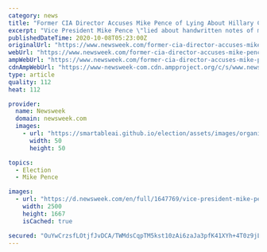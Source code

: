 ```yaml
---
category: news
title: "Former CIA Director Accuses Mike Pence of Lying About Hillary Clinton and Russia During VP Debate"
excerpt: "Vice President Mike Pence \"lied about handwritten notes of mine from 2016 that referenced unsubstantiated Russian allegation about Secretary Clinton\" during his debate with Senator Kamala Harris, former CIA Director John Brennan tweeted on Wednesday night."
publishedDateTime: 2020-10-08T05:23:00Z
originalUrl: "https://www.newsweek.com/former-cia-director-accuses-mike-pence-lying-about-hillary-clinton-russia-during-vp-debate-1537305"
webUrl: "https://www.newsweek.com/former-cia-director-accuses-mike-pence-lying-about-hillary-clinton-russia-during-vp-debate-1537305"
ampWebUrl: "https://www.newsweek.com/former-cia-director-accuses-mike-pence-lying-about-hillary-clinton-russia-during-vp-debate-1537305?amp=1"
cdnAmpWebUrl: "https://www-newsweek-com.cdn.ampproject.org/c/s/www.newsweek.com/former-cia-director-accuses-mike-pence-lying-about-hillary-clinton-russia-during-vp-debate-1537305?amp=1"
type: article
quality: 112
heat: 112

provider:
  name: Newsweek
  domain: newsweek.com
  images:
    - url: "https://smartableai.github.io/election/assets/images/organizations/newsweek.com-50x50.jpg"
      width: 50
      height: 50

topics:
  - Election
  - Mike Pence

images:
  - url: "https://d.newsweek.com/en/full/1647769/vice-president-mike-pence.jpg"
    width: 2500
    height: 1667
    isCached: true

secured: "OuYwCrzsfLOtjfJvDCA/TWMdsCqpTM5kst10zAi6zaJa3pfK41XYh+4T0z9jLLAMqtY9DObhwfSI3w66fQQdUAvcn8YGN13+fG5bWqb4232t8qySqKde7439ag0m2Pg/PavgvkVZljYDLJzhDP/QJGy+p9HiIzujNYVYYgMTnl0SP3xIuZoVkOQUVMo/M2Ln+8pHupyJxERhAdNCMT2oN+ZSh+GPIUxbHrbY6UH9Evw4n7zCvJiiyxbGQrtm3Szd/F9BN5GtPoeueE9pSMMa0euDljb0JJCoCMRJqOm1iRTGAcK/81zpYmzN65XzACvvuYB/FFaWKH6r9rt9Mxmicl+/0AxJKNkJZo35MSl9qb0=;E1tAmtgHNOzBrbEGrIx32g=="
---
```


